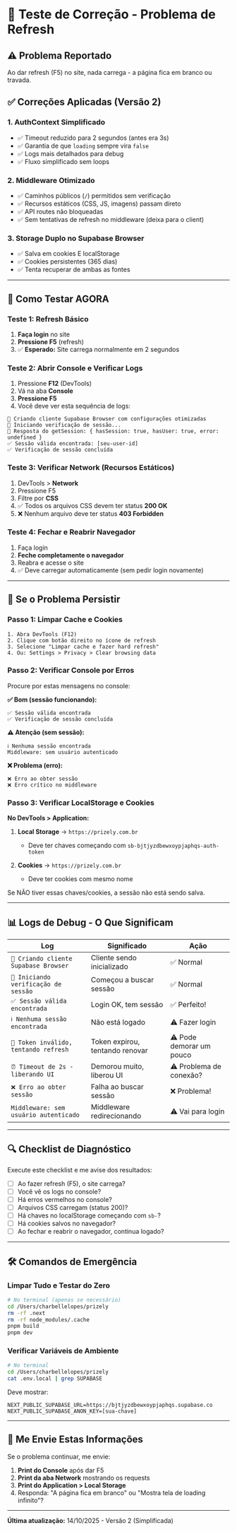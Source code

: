 # 🔧 Teste de Correção - Problema de Refresh

## ⚠️ Problema Reportado
Ao dar refresh (F5) no site, nada carrega - a página fica em branco ou travada.

## ✅ Correções Aplicadas (Versão 2)

### 1. **AuthContext Simplificado**
- ✅ Timeout reduzido para 2 segundos (antes era 3s)
- ✅ Garantia de que `loading` sempre vira `false`
- ✅ Logs mais detalhados para debug
- ✅ Fluxo simplificado sem loops

### 2. **Middleware Otimizado**
- ✅ Caminhos públicos (`/`) permitidos sem verificação
- ✅ Recursos estáticos (CSS, JS, imagens) passam direto
- ✅ API routes não bloqueadas
- ✅ Sem tentativas de refresh no middleware (deixa para o client)

### 3. **Storage Duplo no Supabase Browser**
- ✅ Salva em cookies E localStorage
- ✅ Cookies persistentes (365 dias)
- ✅ Tenta recuperar de ambas as fontes

---

## 🧪 Como Testar AGORA

### Teste 1: Refresh Básico
1. **Faça login** no site
2. **Pressione F5** (refresh)
3. ✅ **Esperado:** Site carrega normalmente em 2 segundos

### Teste 2: Abrir Console e Verificar Logs
1. Pressione **F12** (DevTools)
2. Vá na aba **Console**
3. **Pressione F5**
4. Você deve ver esta sequência de logs:

```
🔧 Criando cliente Supabase Browser com configurações otimizadas
🚀 Iniciando verificação de sessão...
📡 Resposta do getSession: { hasSession: true, hasUser: true, error: undefined }
✅ Sessão válida encontrada: [seu-user-id]
✅ Verificação de sessão concluída
```

### Teste 3: Verificar Network (Recursos Estáticos)
1. DevTools > **Network**
2. Pressione F5
3. Filtre por **CSS**
4. ✅ Todos os arquivos CSS devem ter status **200 OK**
5. ❌ Nenhum arquivo deve ter status **403 Forbidden**

### Teste 4: Fechar e Reabrir Navegador
1. Faça login
2. **Feche completamente o navegador**
3. Reabra e acesse o site
4. ✅ Deve carregar automaticamente (sem pedir login novamente)

---

## 🐛 Se o Problema Persistir

### Passo 1: Limpar Cache e Cookies
```
1. Abra DevTools (F12)
2. Clique com botão direito no ícone de refresh
3. Selecione "Limpar cache e fazer hard refresh"
4. Ou: Settings > Privacy > Clear browsing data
```

### Passo 2: Verificar Console por Erros
Procure por estas mensagens no console:

**✅ Bom (sessão funcionando):**
```
✅ Sessão válida encontrada
✅ Verificação de sessão concluída
```

**⚠️ Atenção (sem sessão):**
```
ℹ️ Nenhuma sessão encontrada
Middleware: sem usuário autenticado
```

**❌ Problema (erro):**
```
❌ Erro ao obter sessão
❌ Erro crítico no middleware
```

### Passo 3: Verificar LocalStorage e Cookies
**No DevTools > Application:**

1. **Local Storage** → `https://prizely.com.br`
   - Deve ter chaves começando com `sb-bjtjyzdbewxoypjaphqs-auth-token`

2. **Cookies** → `https://prizely.com.br`
   - Deve ter cookies com mesmo nome

Se NÃO tiver essas chaves/cookies, a sessão não está sendo salva.

---

## 📊 Logs de Debug - O Que Significam

| Log | Significado | Ação |
|-----|-------------|------|
| `🔧 Criando cliente Supabase Browser` | Cliente sendo inicializado | ✅ Normal |
| `🚀 Iniciando verificação de sessão` | Começou a buscar sessão | ✅ Normal |
| `✅ Sessão válida encontrada` | Login OK, tem sessão | ✅ Perfeito! |
| `ℹ️ Nenhuma sessão encontrada` | Não está logado | ⚠️ Fazer login |
| `🔄 Token inválido, tentando refresh` | Token expirou, tentando renovar | ⚠️ Pode demorar um pouco |
| `⏰ Timeout de 2s - liberando UI` | Demorou muito, liberou UI | ⚠️ Problema de conexão? |
| `❌ Erro ao obter sessão` | Falha ao buscar sessão | ❌ Problema! |
| `Middleware: sem usuário autenticado` | Middleware redirecionando | ⚠️ Vai para login |

---

## 🔍 Checklist de Diagnóstico

Execute este checklist e me avise dos resultados:

- [ ] Ao fazer refresh (F5), o site carrega?
- [ ] Você vê os logs no console?
- [ ] Há erros vermelhos no console?
- [ ] Arquivos CSS carregam (status 200)?
- [ ] Há chaves no localStorage começando com `sb-`?
- [ ] Há cookies salvos no navegador?
- [ ] Ao fechar e reabrir o navegador, continua logado?

---

## 🛠️ Comandos de Emergência

### Limpar Tudo e Testar do Zero
```bash
# No terminal (apenas se necessário)
cd /Users/charbellelopes/prizely
rm -rf .next
rm -rf node_modules/.cache
pnpm build
pnpm dev
```

### Verificar Variáveis de Ambiente
```bash
# No terminal
cd /Users/charbellelopes/prizely
cat .env.local | grep SUPABASE
```

Deve mostrar:
```
NEXT_PUBLIC_SUPABASE_URL=https://bjtjyzdbewxoypjaphqs.supabase.co
NEXT_PUBLIC_SUPABASE_ANON_KEY=[sua-chave]
```

---

## 📝 Me Envie Estas Informações

Se o problema continuar, me envie:

1. **Print do Console** após dar F5
2. **Print da aba Network** mostrando os requests
3. **Print do Application > Local Storage**
4. Responda: "A página fica em branco" ou "Mostra tela de loading infinito"?

---

**Última atualização:** 14/10/2025 - Versão 2 (Simplificada)

